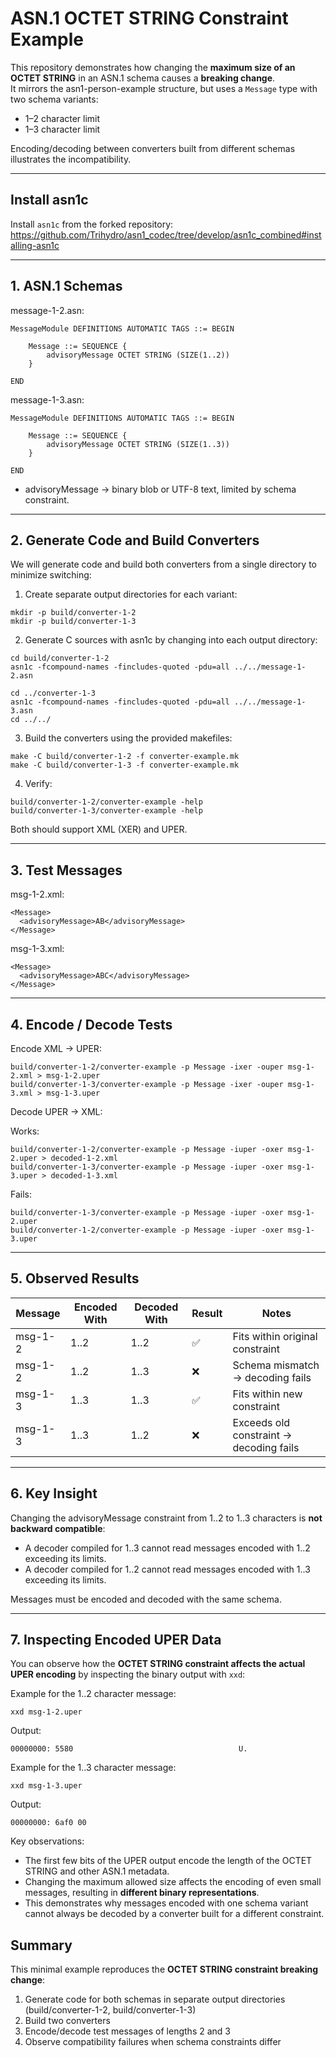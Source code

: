 # ASN.1 OCTET STRING Constraint Example

This repository demonstrates how changing the **maximum size of an OCTET STRING** in an ASN.1 schema causes a **breaking change**.  
It mirrors the asn1-person-example structure, but uses a `Message` type with two schema variants:

- 1–2 character limit  
- 1–3 character limit

Encoding/decoding between converters built from different schemas illustrates the incompatibility.

---

## Install asn1c
Install `asn1c` from the forked repository:  
https://github.com/Trihydro/asn1_codec/tree/develop/asn1c_combined#installing-asn1c

---

## 1. ASN.1 Schemas

message-1-2.asn:
```
MessageModule DEFINITIONS AUTOMATIC TAGS ::= BEGIN

    Message ::= SEQUENCE {
        advisoryMessage OCTET STRING (SIZE(1..2))
    }

END
```

message-1-3.asn:
```
MessageModule DEFINITIONS AUTOMATIC TAGS ::= BEGIN

    Message ::= SEQUENCE {
        advisoryMessage OCTET STRING (SIZE(1..3))
    }

END
```

- advisoryMessage → binary blob or UTF-8 text, limited by schema constraint.

---

## 2. Generate Code and Build Converters

We will generate code and build both converters from a single directory to minimize switching:

1. Create separate output directories for each variant:
```
mkdir -p build/converter-1-2  
mkdir -p build/converter-1-3
```

2. Generate C sources with asn1c by changing into each output directory:
```
cd build/converter-1-2  
asn1c -fcompound-names -fincludes-quoted -pdu=all ../../message-1-2.asn

cd ../converter-1-3  
asn1c -fcompound-names -fincludes-quoted -pdu=all ../../message-1-3.asn
cd ../../
```

3. Build the converters using the provided makefiles:
```
make -C build/converter-1-2 -f converter-example.mk  
make -C build/converter-1-3 -f converter-example.mk
```

4. Verify:
```
build/converter-1-2/converter-example -help  
build/converter-1-3/converter-example -help
```

Both should support XML (XER) and UPER.

---

## 3. Test Messages

msg-1-2.xml:
```
<Message>
  <advisoryMessage>AB</advisoryMessage>
</Message>
```

msg-1-3.xml:
```
<Message>
  <advisoryMessage>ABC</advisoryMessage>
</Message>
```

---

## 4. Encode / Decode Tests

Encode XML → UPER:
```
build/converter-1-2/converter-example -p Message -ixer -ouper msg-1-2.xml > msg-1-2.uper  
build/converter-1-3/converter-example -p Message -ixer -ouper msg-1-3.xml > msg-1-3.uper
```

Decode UPER → XML:

Works:
```
build/converter-1-2/converter-example -p Message -iuper -oxer msg-1-2.uper > decoded-1-2.xml  
build/converter-1-3/converter-example -p Message -iuper -oxer msg-1-3.uper > decoded-1-3.xml
```

Fails:
```
build/converter-1-3/converter-example -p Message -iuper -oxer msg-1-2.uper  
build/converter-1-2/converter-example -p Message -iuper -oxer msg-1-3.uper
```

---

## 5. Observed Results

| Message     | Encoded With | Decoded With | Result | Notes |
|-------------|--------------|--------------|--------|-------|
| msg-1-2     | 1..2         | 1..2         | ✅     | Fits within original constraint |
| msg-1-2     | 1..2         | 1..3         | ❌     | Schema mismatch → decoding fails |
| msg-1-3     | 1..3         | 1..3         | ✅     | Fits within new constraint |
| msg-1-3     | 1..3         | 1..2         | ❌     | Exceeds old constraint → decoding fails |

---

## 6. Key Insight

Changing the advisoryMessage constraint from 1..2 to 1..3 characters is **not backward compatible**:

- A decoder compiled for 1..3 cannot read messages encoded with 1..2 exceeding its limits.  
- A decoder compiled for 1..2 cannot read messages encoded with 1..3 exceeding its limits.  

Messages must be encoded and decoded with the same schema.

---

## 7. Inspecting Encoded UPER Data

You can observe how the **OCTET STRING constraint affects the actual UPER encoding** by inspecting the binary output with `xxd`:

Example for the 1..2 character message:
```
xxd msg-1-2.uper
```
Output:
```
00000000: 5580                                     U.
```

Example for the 1..3 character message:
```
xxd msg-1-3.uper
```

Output:
```
00000000: 6af0 00
```

Key observations:

- The first few bits of the UPER output encode the length of the OCTET STRING and other ASN.1 metadata.
- Changing the maximum allowed size affects the encoding of even small messages, resulting in **different binary representations**.
- This demonstrates why messages encoded with one schema variant cannot always be decoded by a converter built for a different constraint.


## Summary

This minimal example reproduces the **OCTET STRING constraint breaking change**:

1. Generate code for both schemas in separate output directories (build/converter-1-2, build/converter-1-3)  
2. Build two converters  
3. Encode/decode test messages of lengths 2 and 3  
4. Observe compatibility failures when schema constraints differ
